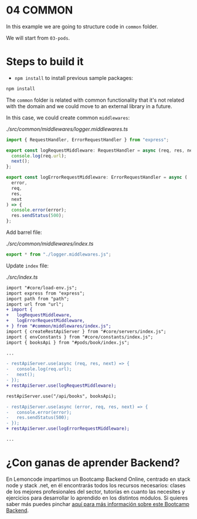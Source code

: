 # 04 COMMON

In this example we are going to structure code in `common` folder.

We will start from `03-pods`.

# Steps to build it

- `npm install` to install previous sample packages:

```bash
npm install

```

The `common` folder is related with common functionality that it's not related with the domain and we could move to an external library in a future.

In this case, we could create common `middlewares`:

_./src/common/middlewares/logger.middlewares.ts_

```typescript
import { RequestHandler, ErrorRequestHandler } from "express";

export const logRequestMiddleware: RequestHandler = async (req, res, next) => {
  console.log(req.url);
  next();
};

export const logErrorRequestMiddleware: ErrorRequestHandler = async (
  error,
  req,
  res,
  next
) => {
  console.error(error);
  res.sendStatus(500);
};

```

Add barrel file:

_./src/common/middlewares/index.ts_

```typescript
export * from "./logger.middlewares.js";

```

Update `index` file:

_./src/index.ts_

```diff
import "#core/load-env.js";
import express from "express";
import path from "path";
import url from "url";
+ import {
+   logRequestMiddleware,
+   logErrorRequestMiddleware,
+ } from "#common/middlewares/index.js";
import { createRestApiServer } from "#core/servers/index.js";
import { envConstants } from "#core/constants/index.js";
import { booksApi } from "#pods/book/index.js";

...

- restApiServer.use(async (req, res, next) => {
-   console.log(req.url);
-   next();
- });
+ restApiServer.use(logRequestMiddleware);

restApiServer.use("/api/books", booksApi);

- restApiServer.use(async (error, req, res, next) => {
-   console.error(error);
-   res.sendStatus(500);
- });
+ restApiServer.use(logErrorRequestMiddleware);

...

```

# ¿Con ganas de aprender Backend?

En Lemoncode impartimos un Bootcamp Backend Online, centrado en stack node y stack .net, en él encontrarás todos los recursos necesarios: clases de los mejores profesionales del sector, tutorías en cuanto las necesites y ejercicios para desarrollar lo aprendido en los distintos módulos. Si quieres saber más puedes pinchar [aquí para más información sobre este Bootcamp Backend](https://lemoncode.net/bootcamp-backend#bootcamp-backend/banner).

